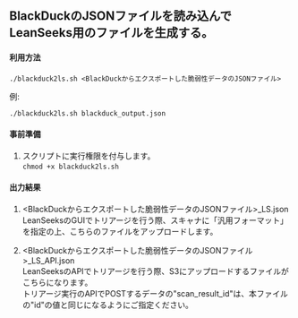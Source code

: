 ## BlackDuckのJSONファイルを読み込んでLeanSeeks用のファイルを生成する。

#### 利用方法

`./blackduck2ls.sh <BlackDuckからエクスポートした脆弱性データのJSONファイル>`

例:

`./blackduck2ls.sh blackduck_output.json`

#### 事前準備

1. スクリプトに実行権限を付与します。</br>
   `chmod +x blackduck2ls.sh`

#### 出力結果

1. <BlackDuckからエクスポートした脆弱性データのJSONファイル>_LS.json </br>
LeanSeeksのGUIでトリアージを行う際、スキャナに「汎用フォーマット」を指定の上、こちらのファイルをアップロードします。

2. <BlackDuckからエクスポートした脆弱性データのJSONファイル>_LS_API.json </br>
LeanSeeksのAPIでトリアージを行う際、S3にアップロードするファイルがこちらになります。 </br>
トリアージ実行のAPIでPOSTするデータの"scan_result_id"は、本ファイルの"id"の値と同じになるようにご指定ください。
